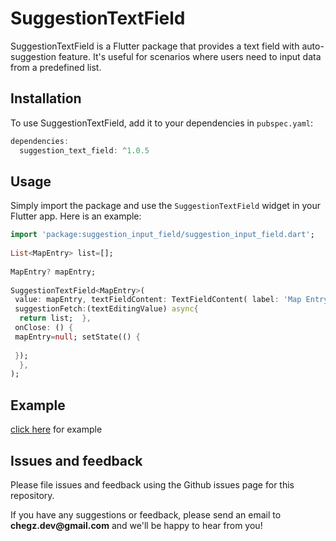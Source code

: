 
# SuggestionTextField

SuggestionTextField is a Flutter package that provides a text field with auto-suggestion feature. It's useful for scenarios where users need to input data from a predefined list.

## Installation

To use SuggestionTextField, add it to your dependencies in `pubspec.yaml`:
```dart
dependencies:  
  suggestion_text_field: ^1.0.5
```

## Usage

Simply import the package and use the `SuggestionTextField` widget in your Flutter app. Here is an example:

```dart  
import 'package:suggestion_input_field/suggestion_input_field.dart';  
  
List<MapEntry> list=[];  
  
MapEntry? mapEntry;  
  
SuggestionTextField<MapEntry>(  
 value: mapEntry, textFieldContent: TextFieldContent( label: 'Map Entry Details',  ),  
 suggestionFetch:(textEditingValue) async{  
  return list;  },  
 onClose: () {  
 mapEntry=null; setState(() {  
  
 });  
  },  
);  
```  

## Example

[click here](https://github.com/ChegzDev/suggestion_input_field/tree/master/example/lib) for example


## Issues and feedback

Please file issues and feedback using the Github issues page for this repository.

If you have any suggestions or feedback, please send an email to __chegz.dev@gmail.com__ and we'll be happy to hear from you!
